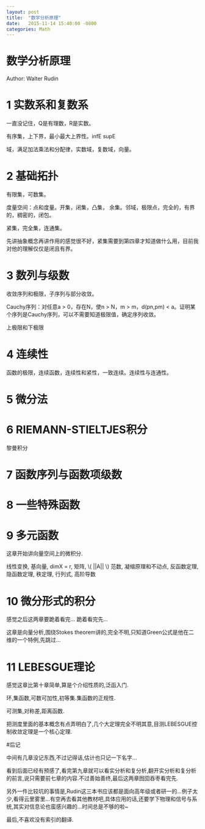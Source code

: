 ```yaml
---
layout: post
title:  "数学分析原理"
date:   2015-11-14 15:40:00 -0800
categories: Math
---
```

# 数学分析原理

Author: Walter Rudin

# 1 实数系和复数系

一直没记住，Q是有理数，R是实数。

有序集，上下界，最小最大上界性。infE supE

域，满足加法乘法和分配律，实数域，复数域，向量。

# 2 基础拓扑

有限集，可数集。

度量空间：点和度量。开集，闭集，凸集， 余集。邻域，极限点，完全的，有界的，稠密的，闭包。

紧集，完全集，连通集。

先讲抽象概念再讲作用的感觉很不好，紧集需要到第四章才知道做什么用，目前我对他的理解仅仅是闭且有界。

# 3 数列与级数

收敛序列和极限，子序列与部分收敛。

Cauchy序列：对任意a > 0，存在N，使n > N，m > m，d(pn,pm) < a。证明某个序列是Cauchy序列，可以不需要知道极限值，确定序列收敛。

上极限和下极限

# 4 连续性

函数的极限，连续函数，连续性和紧性，一致连续。连续性与连通性。

# 5 微分法

# 6 RIEMANN-STIELTJES积分

黎曼积分

# 7 函数序列与函数项级数

# 8 一些特殊函数

# 9 多元函数

这章开始讲向量空间上的微积分.

线性变换, 基向量, dimX = r, 矩阵, \\( \|\|A\|\| \\) 范数, 凝缩原理和不动点, 反函数定理, 隐函数定理, 秩定理, 行列式, 高阶导数

# 10 微分形式的积分

感觉之后这两章要跪着看完... 跪着看完先...

这章是向量分析,围绕Stokes theorem讲的,完全不明,只知道Green公式是他在二维的一个特例,先跳过...

# 11 LEBESGUE理论

感觉这章比第十章简单,算是个介绍性质的,泛函入门.

环,集函数,可数可加性,初等集.集函数的正规性.

可测集,对称差,距离函数.

把测度里面的基本概念有点弄明白了,几个大定理完全不明其意,目测LEBESGUE控制收敛定理是一个核心定理.

#后记

中间有几章没记东西,不过记得话,估计也只记一下名字...

看到后面已经有预感了,看完第九章就可以看实分析和复分析,翻开实分析和复分析的前言,说只需要前七章的内容.不过善始善终,最后这两章囫囵吞枣看完先.

另外一件比较坑的事情是,Rudin这三本书应该都是面向高年级或者研一的...例子太少,看得云里雾里...有空再去看其他教材吧,具体应用的话,还要学下物理和信号与系统,其实对信息论也蛮感兴趣的...时间总是不够的啦~

最后,不喜欢没有索引的翻译.
